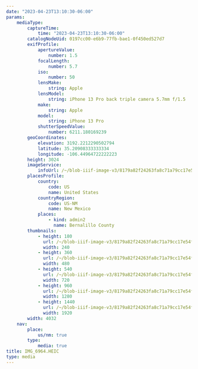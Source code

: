 ```yaml
---
date: "2023-04-23T13:10:30-06:00"
params:
    mediaType:
        captureTime:
            time: "2023-04-23T13:10:30-06:00"
        catalogNodeUid: 0197cc00-e6b9-77fb-bae1-0f450ed527d7
        exifProfile:
            apertureValue:
                number: 1.5
            focalLength:
                number: 5.7
            iso:
                number: 50
            lensMake:
                string: Apple
            lensModel:
                string: iPhone 13 Pro back triple camera 5.7mm f/1.5
            make:
                string: Apple
            model:
                string: iPhone 13 Pro
            shutterSpeedValue:
                number: 6211.180169239
        geoCoordinates:
            elevation: 3192.2212290502794
            latitude: 35.20908333333334
            longitude: -106.44964722222223
        height: 3024
        imageService:
            infoUrl: /~/blob-iiif-image-v3/8179a82f24263fa8c71a79cc17e54fadc8182ccd2eacc075bf854745ea0c499d/info.json
        placesProfile:
            country:
                code: US
                name: United States
            countryRegion:
                code: US-NM
                name: New Mexico
            places:
                - kind: admin2
                  name: Bernalillo County
        thumbnails:
            - height: 180
              url: /~/blob-iiif-image-v3/8179a82f24263fa8c71a79cc17e54fadc8182ccd2eacc075bf854745ea0c499d/full/240%2C180/0/default.jpg
              width: 240
            - height: 360
              url: /~/blob-iiif-image-v3/8179a82f24263fa8c71a79cc17e54fadc8182ccd2eacc075bf854745ea0c499d/full/480%2C360/0/default.jpg
              width: 480
            - height: 540
              url: /~/blob-iiif-image-v3/8179a82f24263fa8c71a79cc17e54fadc8182ccd2eacc075bf854745ea0c499d/full/720%2C540/0/default.jpg
              width: 720
            - height: 960
              url: /~/blob-iiif-image-v3/8179a82f24263fa8c71a79cc17e54fadc8182ccd2eacc075bf854745ea0c499d/full/1280%2C960/0/default.jpg
              width: 1280
            - height: 1440
              url: /~/blob-iiif-image-v3/8179a82f24263fa8c71a79cc17e54fadc8182ccd2eacc075bf854745ea0c499d/full/1920%2C1440/0/default.jpg
              width: 1920
        width: 4032
    nav:
        place:
            us/nm: true
        type:
            media: true
title: IMG_6964.HEIC
type: media
---
```

